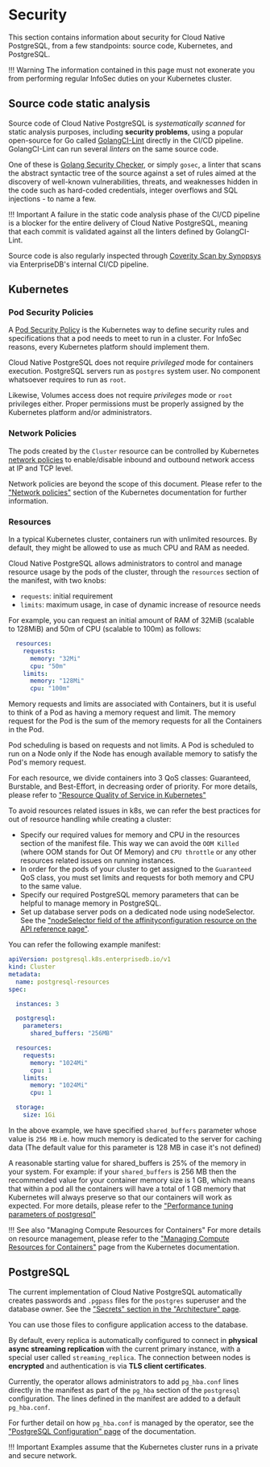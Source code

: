 # Security

This section contains information about security for Cloud Native PostgreSQL,
from a few standpoints: source code, Kubernetes, and PostgreSQL.

!!! Warning
    The information contained in this page must not exonerate you from
    performing regular InfoSec duties on your Kubernetes cluster.

## Source code static analysis

Source code of Cloud Native PostgreSQL is *systematically scanned* for static analysis purposes,
including **security problems**, using a popular open-source for Go called
[GolangCI-Lint](https://github.com/golangci/golangci-lint) directly in the CI/CD pipeline.
GolangCI-Lint can run several *linters* on the same source code.

One of these is [Golang Security Checker](https://github.com/securego/gosec), or simply `gosec`,
a linter that scans the abstract syntactic tree of the source against a set of rules aimed at
the discovery of well-known vulnerabilities, threats, and weaknesses hidden in
the code such as hard-coded credentials, integer overflows and SQL injections - to name a few.

!!! Important
    A failure in the static code analysis phase of the CI/CD pipeline is a blocker
    for the entire delivery of Cloud Native PostgreSQL, meaning that each commit is validated
    against all the linters defined by GolangCI-Lint.

Source code is also regularly inspected through [Coverity Scan by Synopsys](https://scan.coverity.com/)
via EnterpriseDB's internal CI/CD pipeline.

## Kubernetes

### Pod Security Policies

A [Pod Security Policy](https://kubernetes.io/docs/concepts/policy/pod-security-policy/)
is the Kubernetes way to define security rules and specifications that a pod needs to meet
to run in a cluster.
For InfoSec reasons, every Kubernetes platform should implement them.

Cloud Native PostgreSQL does not require *privileged* mode for containers execution.
PostgreSQL servers run as `postgres` system user. No component whatsoever requires to run as `root`.

Likewise, Volumes access does not require *privileges* mode or `root` privileges either.
Proper permissions must be properly assigned by the Kubernetes platform and/or administrators.

### Network Policies

The pods created by the `Cluster` resource can be controlled by Kubernetes
[network policies](https://kubernetes.io/docs/concepts/services-networking/network-policies/)
to enable/disable inbound and outbound network access at IP and TCP level.

Network policies are beyond the scope of this document.
Please refer to the ["Network policies"](https://kubernetes.io/docs/concepts/services-networking/network-policies/)
section of the Kubernetes documentation for further information.

### Resources

In a typical Kubernetes cluster, containers run with unlimited resources. By default,
they might be allowed to use as much CPU and RAM as needed.

Cloud Native PostgreSQL allows administrators to control and manage resource usage by the pods of the cluster,
through the `resources` section of the manifest, with two knobs:

- `requests`: initial requirement
- `limits`: maximum usage, in case of dynamic increase of resource needs

For example, you can request an initial amount of RAM of 32MiB (scalable to 128MiB) and 50m of CPU (scalable to 100m) as follows:

```yaml
  resources:
    requests:
      memory: "32Mi"
      cpu: "50m"
    limits:
      memory: "128Mi"
      cpu: "100m"
```

Memory requests and limits are associated with Containers, but it is useful to think of a Pod as having a memory request
and limit. The memory request for the Pod is the sum of the memory requests for all the Containers in the Pod.

Pod scheduling is based on requests and not limits. A Pod is scheduled to run on a Node only if the Node has enough
available memory to satisfy the Pod's memory request.

For each resource, we divide containers into 3 QoS classes: Guaranteed, Burstable, and
Best-Effort, in decreasing order of priority.
For more details, please refer to ["Resource Quality of Service in Kubernetes"](https://kubernetes.io/docs/tasks/configure-pod-container/quality-service-pod/#qos-classes)

To avoid resources related issues in k8s, we can refer the best practices for out of resource handling while creating
a cluster:

-  Specify our required values for memory and CPU in the resources section of the manifest file.
   This way we can avoid the `OOM Killed` (where OOM stands for Out Of Memory) and `CPU throttle` or any other resources
   related issues on running instances.
-  In order for the pods of your cluster to get assigned to the `Guaranteed` QoS class, you must set limits and requests
   for both memory and CPU to the same value.
-  Specify our required PostgreSQL memory parameters that can be helpful to manage memory in PostgreSQL.
-  Set up database server pods on a dedicated node using nodeSelector.
   See the ["nodeSelector field of the affinityconfiguration resource on the API reference page"](api_reference.md#affinityconfiguration).

You can refer the following example manifest:

```yaml
apiVersion: postgresql.k8s.enterprisedb.io/v1
kind: Cluster
metadata:
  name: postgresql-resources
spec:

  instances: 3

  postgresql:
    parameters:
      shared_buffers: "256MB"

  resources:
    requests:
      memory: "1024Mi"
      cpu: 1
    limits:
      memory: "1024Mi"
      cpu: 1

  storage:
    size: 1Gi
```

In the above example, we have specified `shared_buffers` parameter whose value is `256 MB` i.e. how much memory is
dedicated to the server for caching data (The default value for this parameter is 128 MB in case it's not defined)

A reasonable starting value for shared_buffers is 25% of the memory in your system.
For example: if your `shared_buffers` is 256 MB then the recommended value for your container memory size is 1 GB,
which means that within a pod all the containers will have a total of 1 GB memory that Kubernetes will always preserve
so that our containers will work as expected.
For more details, please refer to the ["Performance tuning parameters of postgresql"](https://www.postgresql.org/docs/current/runtime-config-resource.html)

!!! See also "Managing Compute Resources for Containers"
    For more details on resource management, please refer to the
    ["Managing Compute Resources for Containers"](https://kubernetes.io/docs/concepts/configuration/manage-compute-resources-container/)
    page from the Kubernetes documentation.

## PostgreSQL

The current implementation of Cloud Native PostgreSQL automatically creates
passwords and `.pgpass` files for the `postgres` superuser and the database owner.
See the ["Secrets" section in the "Architecture" page](architecture.md#secrets).

You can use those files to configure application access to the database.

By default, every replica is automatically configured to connect in **physical
async streaming replication** with the current primary instance, with a special
user called `streaming_replica`.  The connection between nodes is **encrypted**
and authentication is via **TLS client certificates**.

Currently, the operator allows administrators to add `pg_hba.conf` lines directly in the manifest
as part of the `pg_hba` section of the `postgresql` configuration. The lines defined in the
manifest are added to a default `pg_hba.conf`.

For further detail on how `pg_hba.conf` is managed by the operator, see the
["PostgreSQL Configuration" page](postgresql_conf.md#the-pg_hba-section) of the documentation.

!!! Important
    Examples assume that the Kubernetes cluster runs in a private and secure network.
